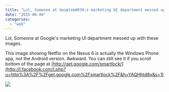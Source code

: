```yaml
---
title: "Lol, Someone at Google&#039;s marketing UI department messed up with these images...."
date: "2015-06-04"
categories: 
  - "web"
---
```


Lol, Someone at Google's marketing UI department messed up with these images.  
  
This image showing Netflix on the Nexus 6 is actually the Windows Phone app, not the Android version. Awkward. You can still see it if you scroll bottom of the page at [http://get.google.com/smartlock/](http://l.facebook.com/l.php?u=http%3A%2F%2Fget.google.com%2Fsmartlock%2F&h=YAQHhtd8x&s=1)  
  
[![](https://scontent.xx.fbcdn.net/hphotos-xta1/v/t1.0-9/s130x130/11251120_979942118696232_8275889301525763348_n.jpg?oh=bfa60d388af4ad20ae42e50215825179&oe=56079418)](http://www.facebook.com/iCosmoGeek/photos/a.634427076581073.1073741826.132336730123446/979942118696232/?type=1&relevant_count=1)
